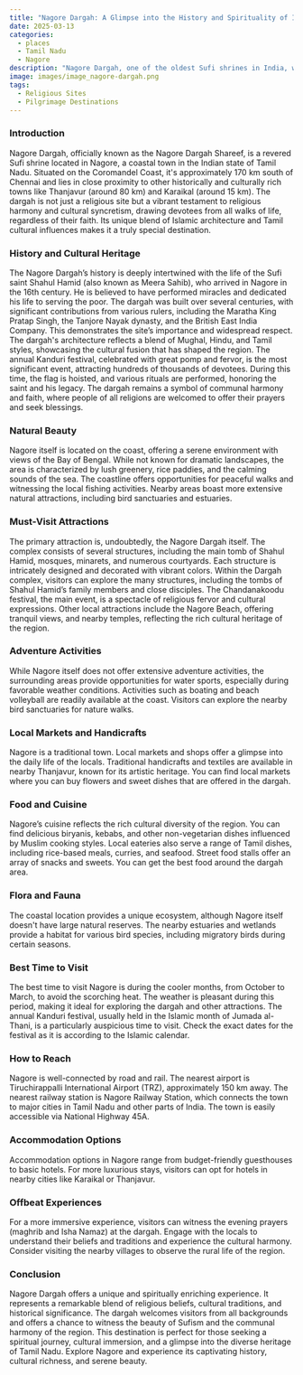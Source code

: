 ```yaml
---
title: "Nagore Dargah: A Glimpse into the History and Spirituality of India"
date: 2025-03-13
categories:
  - places
  - Tamil Nadu
  - Nagore
description: "Nagore Dargah, one of the oldest Sufi shrines in India, was established by the 14th-century saint Syed Shah Jalaluddin. It holds significance for both Muslims and Hindus, offering a place of worship and reflection. The dargah's intricate white marble architecture features a prominent dome, making it a notable landmark in Nagore town."
image: images/image_nagore-dargah.png
tags: 
  - Religious Sites
  - Pilgrimage Destinations
---
```



### **Introduction**

Nagore Dargah, officially known as the Nagore Dargah Shareef, is a revered Sufi shrine located in Nagore, a coastal town in the Indian state of Tamil Nadu. Situated on the Coromandel Coast, it's approximately 170 km south of Chennai and lies in close proximity to other historically and culturally rich towns like Thanjavur (around 80 km) and Karaikal (around 15 km). The dargah is not just a religious site but a vibrant testament to religious harmony and cultural syncretism, drawing devotees from all walks of life, regardless of their faith. Its unique blend of Islamic architecture and Tamil cultural influences makes it a truly special destination.

### **History and Cultural Heritage**

The Nagore Dargah’s history is deeply intertwined with the life of the Sufi saint Shahul Hamid (also known as Meera Sahib), who arrived in Nagore in the 16th century. He is believed to have performed miracles and dedicated his life to serving the poor. The dargah was built over several centuries, with significant contributions from various rulers, including the Maratha King Pratap Singh, the Tanjore Nayak dynasty, and the British East India Company. This demonstrates the site’s importance and widespread respect. The dargah's architecture reflects a blend of Mughal, Hindu, and Tamil styles, showcasing the cultural fusion that has shaped the region. The annual Kanduri festival, celebrated with great pomp and fervor, is the most significant event, attracting hundreds of thousands of devotees. During this time, the flag is hoisted, and various rituals are performed, honoring the saint and his legacy. The dargah remains a symbol of communal harmony and faith, where people of all religions are welcomed to offer their prayers and seek blessings.

### **Natural Beauty**

Nagore itself is located on the coast, offering a serene environment with views of the Bay of Bengal. While not known for dramatic landscapes, the area is characterized by lush greenery, rice paddies, and the calming sounds of the sea. The coastline offers opportunities for peaceful walks and witnessing the local fishing activities. Nearby areas boast more extensive natural attractions, including bird sanctuaries and estuaries.

### **Must-Visit Attractions**

The primary attraction is, undoubtedly, the Nagore Dargah itself. The complex consists of several structures, including the main tomb of Shahul Hamid, mosques, minarets, and numerous courtyards. Each structure is intricately designed and decorated with vibrant colors. Within the Dargah complex, visitors can explore the many structures, including the tombs of Shahul Hamid’s family members and close disciples. The Chandanakoodu festival, the main event, is a spectacle of religious fervor and cultural expressions. Other local attractions include the Nagore Beach, offering tranquil views, and nearby temples, reflecting the rich cultural heritage of the region.

### **Adventure Activities**

While Nagore itself does not offer extensive adventure activities, the surrounding areas provide opportunities for water sports, especially during favorable weather conditions. Activities such as boating and beach volleyball are readily available at the coast. Visitors can explore the nearby bird sanctuaries for nature walks.

### **Local Markets and Handicrafts**

Nagore is a traditional town. Local markets and shops offer a glimpse into the daily life of the locals. Traditional handicrafts and textiles are available in nearby Thanjavur, known for its artistic heritage. You can find local markets where you can buy flowers and sweet dishes that are offered in the dargah.

### **Food and Cuisine**

Nagore’s cuisine reflects the rich cultural diversity of the region. You can find delicious biryanis, kebabs, and other non-vegetarian dishes influenced by Muslim cooking styles. Local eateries also serve a range of Tamil dishes, including rice-based meals, curries, and seafood. Street food stalls offer an array of snacks and sweets. You can get the best food around the dargah area.

### **Flora and Fauna**

The coastal location provides a unique ecosystem, although Nagore itself doesn't have large natural reserves. The nearby estuaries and wetlands provide a habitat for various bird species, including migratory birds during certain seasons.

### **Best Time to Visit**

The best time to visit Nagore is during the cooler months, from October to March, to avoid the scorching heat. The weather is pleasant during this period, making it ideal for exploring the dargah and other attractions. The annual Kanduri festival, usually held in the Islamic month of Jumada al-Thani, is a particularly auspicious time to visit. Check the exact dates for the festival as it is according to the Islamic calendar.

### **How to Reach**

Nagore is well-connected by road and rail. The nearest airport is Tiruchirappalli International Airport (TRZ), approximately 150 km away. The nearest railway station is Nagore Railway Station, which connects the town to major cities in Tamil Nadu and other parts of India. The town is easily accessible via National Highway 45A.

### **Accommodation Options**

Accommodation options in Nagore range from budget-friendly guesthouses to basic hotels. For more luxurious stays, visitors can opt for hotels in nearby cities like Karaikal or Thanjavur.

### **Offbeat Experiences**

For a more immersive experience, visitors can witness the evening prayers (maghrib and Isha Namaz) at the dargah. Engage with the locals to understand their beliefs and traditions and experience the cultural harmony. Consider visiting the nearby villages to observe the rural life of the region.

### **Conclusion**

Nagore Dargah offers a unique and spiritually enriching experience. It represents a remarkable blend of religious beliefs, cultural traditions, and historical significance. The dargah welcomes visitors from all backgrounds and offers a chance to witness the beauty of Sufism and the communal harmony of the region. This destination is perfect for those seeking a spiritual journey, cultural immersion, and a glimpse into the diverse heritage of Tamil Nadu. Explore Nagore and experience its captivating history, cultural richness, and serene beauty.


